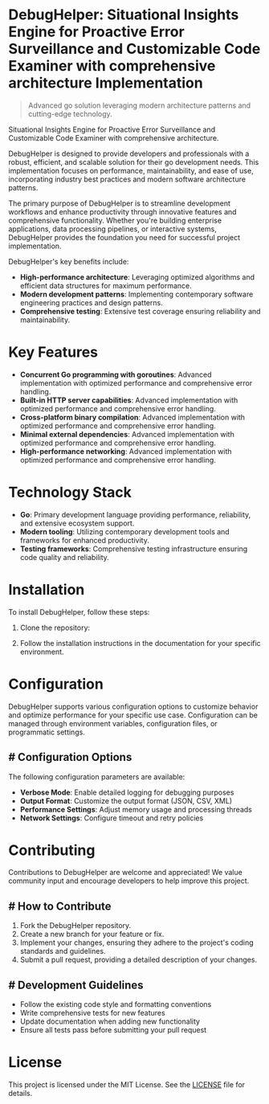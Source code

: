 <!-- fallback_DebugHelper_20250804201218_18483 -->

# DebugHelper: Situational Insights Engine for Proactive Error Surveillance and Customizable Code Examiner with comprehensive architecture Implementation
> Advanced go solution leveraging modern architecture patterns and cutting-edge technology.

Situational Insights Engine for Proactive Error Surveillance and Customizable Code Examiner with comprehensive architecture.

DebugHelper is designed to provide developers and professionals with a robust, efficient, and scalable solution for their go development needs. This implementation focuses on performance, maintainability, and ease of use, incorporating industry best practices and modern software architecture patterns.

The primary purpose of DebugHelper is to streamline development workflows and enhance productivity through innovative features and comprehensive functionality. Whether you're building enterprise applications, data processing pipelines, or interactive systems, DebugHelper provides the foundation you need for successful project implementation.

DebugHelper's key benefits include:

* **High-performance architecture**: Leveraging optimized algorithms and efficient data structures for maximum performance.
* **Modern development patterns**: Implementing contemporary software engineering practices and design patterns.
* **Comprehensive testing**: Extensive test coverage ensuring reliability and maintainability.

# Key Features

* **Concurrent Go programming with goroutines**: Advanced implementation with optimized performance and comprehensive error handling.
* **Built-in HTTP server capabilities**: Advanced implementation with optimized performance and comprehensive error handling.
* **Cross-platform binary compilation**: Advanced implementation with optimized performance and comprehensive error handling.
* **Minimal external dependencies**: Advanced implementation with optimized performance and comprehensive error handling.
* **High-performance networking**: Advanced implementation with optimized performance and comprehensive error handling.

# Technology Stack

* **Go**: Primary development language providing performance, reliability, and extensive ecosystem support.
* **Modern tooling**: Utilizing contemporary development tools and frameworks for enhanced productivity.
* **Testing frameworks**: Comprehensive testing infrastructure ensuring code quality and reliability.

# Installation

To install DebugHelper, follow these steps:

1. Clone the repository:


2. Follow the installation instructions in the documentation for your specific environment.

# Configuration

DebugHelper supports various configuration options to customize behavior and optimize performance for your specific use case. Configuration can be managed through environment variables, configuration files, or programmatic settings.

## # Configuration Options

The following configuration parameters are available:

* **Verbose Mode**: Enable detailed logging for debugging purposes
* **Output Format**: Customize the output format (JSON, CSV, XML)
* **Performance Settings**: Adjust memory usage and processing threads
* **Network Settings**: Configure timeout and retry policies

# Contributing

Contributions to DebugHelper are welcome and appreciated! We value community input and encourage developers to help improve this project.

## # How to Contribute

1. Fork the DebugHelper repository.
2. Create a new branch for your feature or fix.
3. Implement your changes, ensuring they adhere to the project's coding standards and guidelines.
4. Submit a pull request, providing a detailed description of your changes.

## # Development Guidelines

* Follow the existing code style and formatting conventions
* Write comprehensive tests for new features
* Update documentation when adding new functionality
* Ensure all tests pass before submitting your pull request

# License

This project is licensed under the MIT License. See the [LICENSE](https://github.com/Coralnws/DebugHelper/blob/main/LICENSE) file for details.
